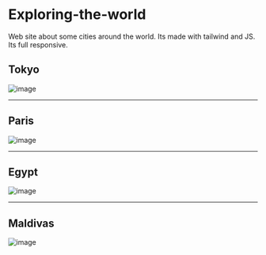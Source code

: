 # Exploring-the-world
Web site about some cities around the world. Its made with tailwind and JS. Its full responsive.


## Tokyo
![image](https://user-images.githubusercontent.com/122651755/231326131-b4509268-a273-40ad-8bc0-61f5d7a5b360.png)

<hr>

## Paris 
![image](https://user-images.githubusercontent.com/122651755/231326280-6bae030c-b4a8-4254-a937-cde26d76386f.png)

<hr>

## Egypt
![image](https://user-images.githubusercontent.com/122651755/231326381-bdcfb7d3-f745-4546-9a53-47eb3fc2afcf.png)

<hr>

## Maldivas
![image](https://user-images.githubusercontent.com/122651755/231326477-477cadad-f278-49be-9b4c-555981f657a4.png)
